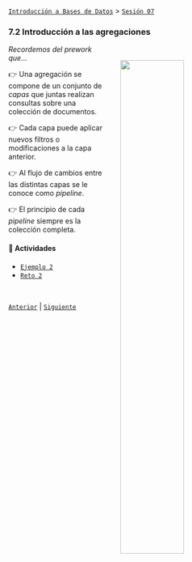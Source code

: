 [`Introducción a Bases de Datos`](../../README.md) > [`Sesión 07`](../README.md)

### 7.2 Introducción a las agregaciones

<img src="https://github.com/beduExpert/A1-Introduccion-a-Bases-de-Datos-MASIVO2021/raw/main/Sesion-06/imagenes/imagen3.png" width="50%" align="right" hspace=30 vspace=30>

*Recordemos del prework que...*

👉 Una agregación se compone de un conjunto de *capas* que juntas realizan consultas sobre una colección de documentos.

👉 Cada capa puede aplicar nuevos filtros o modificaciones a la capa anterior.

👉 Al flujo de cambios entre las distintas capas se le conoce como *pipeline*.

👉 El principio de cada *pipeline* siempre es la colección completa.

#### 🧐 Actividades

- [`Ejemplo 2`](ejemplo02/README.md)
- [`Reto 2`](reto02/README.md)

<br/>

[`Anterior`](../tema01/ejemplo01/README.md) | [`Siguiente`](ejemplo02/README.md)
